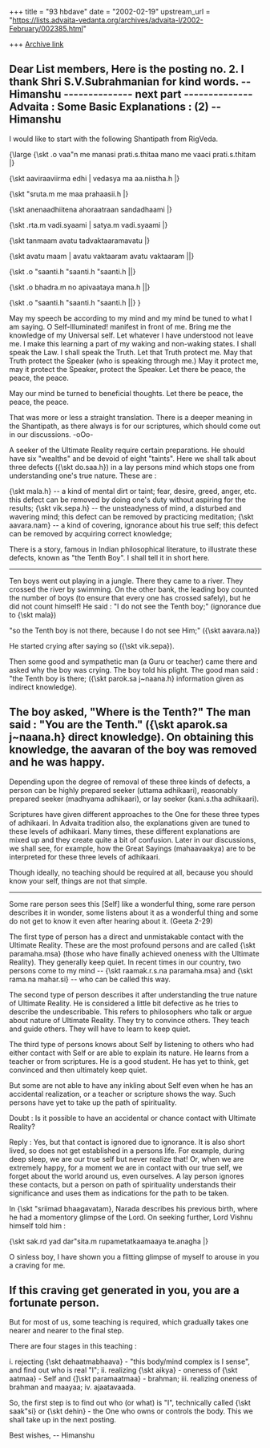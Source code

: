 +++
title = "93 hbdave"
date = "2002-02-19"
upstream_url = "https://lists.advaita-vedanta.org/archives/advaita-l/2002-February/002385.html"

+++
[Archive link](https://lists.advaita-vedanta.org/archives/advaita-l/2002-February/002385.html)


Dear List members,
Here is the posting no. 2.
I thank Shri S.V.Subrahmanian for kind words.
-- Himanshu
-------------- next part --------------
Advaita : Some Basic Explanations : (2)
                                                -- Himanshu
-----------------------------------------------------------
I would like to start with the following Shantipath
from RigVeda.

{\large
{\skt .o vaa"n me manasi prati.s.thitaa mano me vaaci prati.s.thitam |}

{\skt aaviraaviirma edhi | vedasya ma aa.niistha.h |}

{\skt "sruta.m me maa prahaasii.h |}

{\skt anenaadhiitena ahoraatraan sandadhaami |}

{\skt .rta.m vadi.syaami | satya.m vadi.syaami |}

{\skt tanmaam avatu tadvaktaaramavatu |}

{\skt avatu maam | avatu vaktaaram avatu vaktaaram ||}

{\skt .o "saanti.h "saanti.h "saanti.h ||}

{\skt .o bhadra.m no apivaataya mana.h ||}

{\skt .o "saanti.h "saanti.h "saanti.h ||}
}

May my speech be according to my mind and my mind be tuned to what
I am saying. O Self-Illuminated! manifest in front of me. Bring me
the knowledge of my Universal self.
Let whatever I have understood not leave me.
I make this learning a part of my waking and non-waking states.
I shall speak the Law. I shall speak the Truth.
Let that Truth protect me. May that Truth protect the Speaker (who is
speaking through me.)
May it protect me, may it protect the Speaker, protect the Speaker.
Let there be peace, the peace, the peace.

May our mind be turned to beneficial thoughts.
Let there be peace, the peace, the peace.

That was more or less a straight translation. There is a deeper
meaning in the Shantipath, as there always is for our scriptures,
which should come out in our discussions.
                        -oOo-

A seeker of the Ultimate Reality require certain preparations. He should
have six "wealths" and be devoid of eight "taints". Here we shall talk
about three defects ({\skt do.saa.h}) in a lay persons mind which stops
one from understanding one's true nature. These are :

{\skt mala.h} -- a kind of mental dirt or taint; fear, desire, greed,
anger, etc. this defect can be removed by doing one's duty without aspiring
for the results;
{\skt vik.sepa.h} -- the unsteadyness of mind, a disturbed and wavering
mind; this defect can be removed by practicing meditation;
{\skt aavara.nam} -- a kind of covering, ignorance about his true
self; this defect can be removed by acquiring correct knowledge;

There is a story, famous in Indian philosophical literature, to illustrate
these defects, known as "the Tenth Boy". I shall tell it in short here.

-----------------------------------------------------------
Ten boys went out playing in a jungle. There they came to a river. They
crossed the river by swimming. On the other bank, the leading boy counted
the number of boys (to ensure that every one has crossed safely), but he did
not count himself! He said :
"I do not see the Tenth boy;" (ignorance due to {\skt mala})

"so the Tenth boy is not there, because I do not see Him;"
({\skt aavara.na})

He started crying after saying so ({\skt vik.sepa}).

Then some good and sympathetic man (a Guru or teacher) came there and asked
why the boy was crying. The boy told his plight. The good man said :
"the Tenth boy is there; ({\skt parok.sa j~naana.h} information
given as indirect knowledge).

The boy asked, "Where is the Tenth?" The man said :
"You are the Tenth." ({\skt aparok.sa j~naana.h} direct knowledge).
On obtaining this knowledge, the aavaran of the boy was removed and he was
happy.
------------------------------------------------------------

Depending upon the degree of removal of these three kinds of defects,
a person can be highly prepared seeker (uttama adhikaari),
reasonably prepared seeker (madhyama adhikaari), or
lay seeker (kani.s.tha adhikaari).

Scriptures have given different approaches to the One for these three
types of adhikaari. In Advaita tradition also, the explanations given
are tuned to these levels of adhikaari. Many times, these different
explanations are mixed up and they create quite a bit of confusion. Later
in our discussions, we shall see, for example, how the Great Sayings
(mahaavaakya) are to be interpreted for these three levels of adhikaari.

Though ideally, no teaching should be required at all, because you should
know your self, things are not that simple.

-----------------------------------------------------------
Some rare person sees this [Self] like a wonderful thing, some rare
person describes it in wonder, some listens about it as a
wonderful thing and some do not get to know it even after hearing about it.
        (Geeta 2-29)

The first type of person has a direct and unmistakable contact with the
Ultimate Reality. These are the most profound persons and are called
{\skt paramaha.msa} (those who have finally achieved oneness with the Ultimate
Reality). They generally keep quiet. In recent times in our country, two
persons come to my mind -- {\skt raamak.r.s.na paramaha.msa} and
{\skt rama.na mahar.si} -- who can be called this way.

The second type of person describes it after understanding
the true nature of Ultimate Reality. He is considered a little bit defective
as he tries to describe the undescribable. This refers to philosophers who
talk or argue about nature of Ultimate Reality. They try to convince others.
They teach and guide others. They will have to learn to keep quiet.

The third type of persons knows about Self by listening to others who had
either contact with Self or are able to explain its nature. He learns from a
teacher or from scriptures. He is a good student. He has yet to think, get
convinced and then ultimately keep quiet.

But some are not able to have any inkling about Self even when he has an
accidental realization, or a teacher or scripture shows the way. Such
persons have yet to take up the path of spirituality.

Doubt : Is it possible to have an accidental or chance contact with
Ultimate Reality?

Reply : Yes, but that contact is ignored due to ignorance. It is also
short lived, so does not get established in a persons life. For example,
during deep sleep, we are our true self but never realize that! Or, when we
are extremely happy, for a moment we are in contact with our true self, we
forget about the world around us, even ourselves. A lay person ignores these
contacts, but a person on path of spirituality understands their
significance and uses them as indications for the path to be taken.

In {\skt "sriimad bhaagavatam}, Narada describes his previous birth, where he
had a momentory glimpse of the Lord. On seeking further, Lord Vishnu himself
told him :

{\skt sak.rd yad dar"sita.m rupametatkaamaaya te.anagha |}

O sinless boy, I have shown you a flitting glimpse of myself to arouse
in you a craving for me.

If this craving get generated in you, you are a fortunate person.
-----------------------------------------------------------

But for most of us, some teaching is required, which gradually takes one
nearer and nearer to the final step.

There are four stages in this teaching :

i.      rejecting {\skt dehaatmabhaava} - "this body/mind complex is I
        sense", and find out who is real "I";
ii.     realizing {\skt aikya} - oneness of {\skt aatmaa} - Self and
        {]\skt paramaatmaa} - brahman;
iii.    realizing oneness of brahman and maayaa;
iv.     ajaatavaada.

So, the first step is to find out who (or what) is "I", technically called
{\skt saak"si} or {\skt dehin} - the One who owns or controls the body.
This we shall take up in the next posting.

Best wishes,
-- Himanshu
